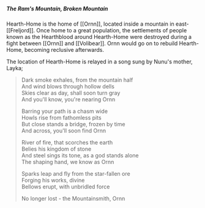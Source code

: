 ##### The Ram's Mountain, Broken Mountain

Hearth-Home is the home of [[Ornn]], located inside a mountain in east-[[Freljord]]. Once home to a great population, the settlements of people known as the Hearthblood around Hearth-Home were destroyed during a fight between [[Ornn]] and [[Volibear]]. 
Ornn would go on to rebuild Hearth-Home, becoming reclusive afterwards.

The location of Hearth-Home is relayed in a song sung by Nunu's mother, Layka;

> Dark smoke exhales, from the mountain half  
> And wind blows through hollow dells  
> Skies clear as day, shall soon turn gray  
> And you'll know, you're nearing Ornn
> 
> Barring your path is a chasm wide  
> Howls rise from fathomless pits  
> But close stands a bridge, frozen by time  
> And across, you'll soon find Ornn
> 
> River of fire, that scorches the earth  
> Belies his kingdom of stone  
> And steel sings its tone, as a god stands alone  
> The shaping hand, we know as Ornn
> 
> Sparks leap and fly from the star-fallen ore  
> Forging his works, divine  
> Bellows erupt, with unbridled force  
> 
> No longer lost - the Mountainsmith, Ornn
